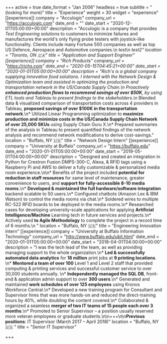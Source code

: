 +++
active = true
date_format = "Jan 2006"
headless = true
subtitle = "(looking for more)"
title = "Experience"
weight = 30
widget = "experience"
[[experience]]
company = "Acculogic"
company_url = "https://acculogic.com"
date_end = ""
date_start = "2020-12-01T05:00:00+00:00"
description = "Acculogic is a company that provides *Test Engineering* solutions to customers to minimize failures and manufactures the world's only flying probe testers with joystick-like functionality. Clients include many Fortune 500 companies as well as top US Defence, Aerospace and Automotive companies.\n
*test\n
*test2"
location = "Toronto, ON 🇨🇦"
title = "Application and Support Engineer"
[[experience]]
company = "Rich Products"
company_url = "https://richs.com"
date_end = "2020-05-15T04:45:21+00:00"
date_start = "2020-01-01T05:00:00+00:00"
description = "Rich's is a global company supplying innovative food solutions. I interned with the Network Design & Optimization team and assisted in optimizing the production and transportation network in the US/Canada Supply Chain.\n* Proactively **enhanced production flows to recommend savings of over $50K**, by using ETL tools and Tableau to present findings to the stakeholders.\n* Blended data & visualized comparison of transportation costs across 4 providers in Tableau, **proposed savings of over $100K in the transportation network**.\n* Utilized Linear Programming optimization to **maximize production and minimize costs in the US/Canada Supply Chain Network of over 25,000 SKUs** using Supply Chain Guru X.\n* Prepared summaries of the analysis in Tableau to present quantified findings of the network analysis and recommend network modifications to derive cost-savings."
location = "Buffalo, NY 🇺🇸"
title = "Network Design Intern"
[[experience]]
company = "University at Buffalo"
company_url = "https://buffalo.edu"
date_end = "2020-01-01T05:00:00+00:00"
date_start = "2019-05-01T04:00:00+00:00"
description = "Designed and created an integration in Python for Crestron Fusion DMPS-300-C, Alexa, & RFID tags using a Raspberry Pi and AWS to deliver a fully customizable & personalized media room experience.\n\n* Benefits of the project included **potential for reduction in staff resources** for same level of maintenance, greater convenience to users, and **support for fully-accessible 8-10 media rooms**.\n* **Developed & maintained the full hardware/software integration** backend scalable to 50 users.\n* Configured chatbots (Amazon Lex & IBM Watson) to control the media rooms via chat.\n* Soldered wires to multiple RC-522 RFID boards to be deployed in the media rooms.\n* Researched cases for developing university-scale applications for applying **Artificial Intelligence/Machine** Learning tech in future services and projects.\n* Actively used **to Agile Methodology** to complete the project in a record time of 6 months.\n  "
location = "Buffalo, NY 🇺🇸"
title = "Engineering Innovation Intern"
[[experience]]
company = "University at Buffalo Information Technology"
company_url = "http://www.buffalo.edu/ubit.html"
date_end = "2020-01-01T05:00:00+00:00"
date_start = "2018-04-01T04:00:00+00:00"
description = "I was the tech lead of the team, as well as providing managing support to the whole organization.\n* **Led & successfully automated data analytics** for **18 million** print jobs at **9 printing locations**. \n* **Mentored a team of over 100** Level 1 and Level 2 staff that provided computing & printing services and successful customer service to over 30,000 students annually. \n* **Independently managed the SQL DB**, front-end & application admin support to over **300 users**.\n* Generated and maintained **work schedules of over 125 employees** using Kronos Workforce Central.\n* Developed a new training program for Consultant and Supervisor hires that was more hands-on and reduced the direct-training hours by 40%, while doubling the content covered.\n* Collaborated & organized a seamless **merger of two IT teams of 15 people each over 3 months**.\n* Promoted to Senior Supervisor – a position usually reserved more veteran employees or graduate students.\n\n+++\n\n**Previous positions**: IT Supervisor (March 2017 – April 2018)"
location = "Buffalo, NY 🇺🇸 "
title = "Senior IT Supervisor"

+++
